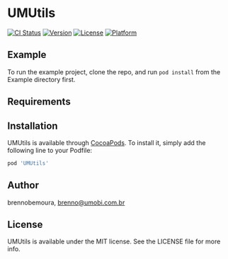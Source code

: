 # UMUtils

[![CI Status](https://img.shields.io/travis/brennobemoura/UMUtils.svg?style=flat)](https://travis-ci.org/brennobemoura/UMUtils)
[![Version](https://img.shields.io/cocoapods/v/UMUtils.svg?style=flat)](https://cocoapods.org/pods/UMUtils)
[![License](https://img.shields.io/cocoapods/l/UMUtils.svg?style=flat)](https://cocoapods.org/pods/UMUtils)
[![Platform](https://img.shields.io/cocoapods/p/UMUtils.svg?style=flat)](https://cocoapods.org/pods/UMUtils)

## Example

To run the example project, clone the repo, and run `pod install` from the Example directory first.

## Requirements

## Installation

UMUtils is available through [CocoaPods](https://cocoapods.org). To install
it, simply add the following line to your Podfile:

```ruby
pod 'UMUtils'
```

## Author

brennobemoura, brenno@umobi.com.br

## License

UMUtils is available under the MIT license. See the LICENSE file for more info.
